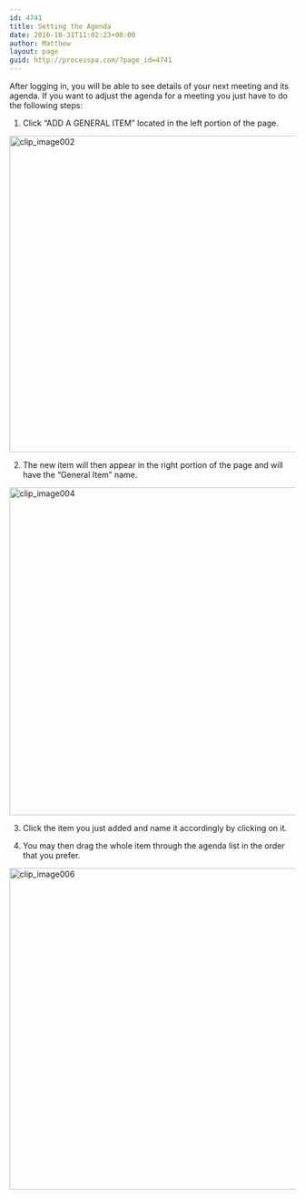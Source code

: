 ```yaml
---
id: 4741
title: Setting the Agenda
date: 2016-10-31T11:02:23+00:00
author: Matthew
layout: page
guid: http://processpa.com/?page_id=4741
---
```

After logging in, you will be able to see details of your next meeting and its agenda. If you want to adjust the agenda for a meeting you just have to do the following steps: 

1. Click “ADD A GENERAL ITEM” located in the left portion of the page. 

[<img title="clip_image002" style="border-left-width: 0px; border-right-width: 0px; background-image: none; border-bottom-width: 0px; padding-top: 0px; padding-left: 0px; display: inline; padding-right: 0px; border-top-width: 0px" border="0" alt="clip_image002" src="http://processpa.com/wp-content/uploads/2016/10/clip_image002_thumb.jpg" width="1084" height="556" />](http://processpa.com/wp-content/uploads/2016/10/clip_image002.jpg) 

2. The new item will then appear in the right portion of the page and will have the “General Item” name. 

[<img title="clip_image004" style="border-left-width: 0px; border-right-width: 0px; background-image: none; border-bottom-width: 0px; padding-top: 0px; padding-left: 0px; display: inline; padding-right: 0px; border-top-width: 0px" border="0" alt="clip_image004" src="http://processpa.com/wp-content/uploads/2016/10/clip_image004_thumb.jpg" width="1082" height="576" />](http://processpa.com/wp-content/uploads/2016/10/clip_image004.jpg) 

3. Click the item you just added and name it accordingly by clicking on it. 

4. You may then drag the whole item through the agenda list in the order that you prefer. 

[<img title="clip_image006" style="border-left-width: 0px; border-right-width: 0px; background-image: none; border-bottom-width: 0px; padding-top: 0px; padding-left: 0px; display: inline; padding-right: 0px; border-top-width: 0px" border="0" alt="clip_image006" src="http://processpa.com/wp-content/uploads/2016/10/clip_image006_thumb.jpg" width="1084" height="565" />](http://processpa.com/wp-content/uploads/2016/10/clip_image006.jpg)
